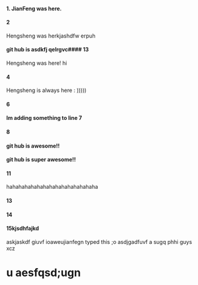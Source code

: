 #### 1. JianFeng was here.
#### 2
Hengsheng was herkjashdfw erpuh
#### git hub is asdkfj qelrgvc#### 13
Hengsheng was here! hi
#### 4
Hengsheng is always here : )))))
#### 6
####  Im adding something to line 7
#### 8
#### git hub is awesome!!
#### git hub is super awesome!!
#### 11
hahahahahahahahahahahahahahaha
#### 13
#### 14
#### 15kjsdhfajkd
askjaskdf giuvf
ioaweujianfegn typed this
;o asdjgadfuvf
a sugq phhi guys xcz
# u aesfqsd;ugn
